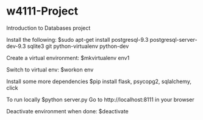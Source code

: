 # w4111-Project
Introduction to Databases project

Install the following:
$sudo apt-get install postgresql-9.3 postgresql-server-dev-9.3 sqlite3 git python-virtualenv python-dev

Create a virtual environment:
$mkvirtualenv env1

Switch to virtual env:
$workon env

Install some more dependencies
$pip install flask, psycopg2, sqlalchemy, click

To run locally
$python server.py
Go to http://localhost:8111 in your browser

Deactivate environment when done:
$deactivate
